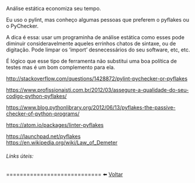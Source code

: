Análise estática economiza seu tempo.

Eu uso o pylint, mas conheço algumas pessoas que preferem o pyflakes ou o PyChecker.

A dica é essa: usar um programinha de análise estática como esses pode diminuir consideravelmente aqueles errinhos chatos de sintaxe, ou de digitação. Pode limpar os ‘import’ desnecessários do seu software, etc, etc.

É lógico que esse tipo de ferramenta não substitui uma boa política de testes mas é um bom complemento para ela.

http://stackoverflow.com/questions/1428872/pylint-pychecker-or-pyflakes

https://www.profissionaisti.com.br/2012/03/assegure-a-qualidade-do-seu-codigo-python-pyflakes/

https://www.blog.pythonlibrary.org/2012/06/13/pyflakes-the-passive-checker-of-python-programs/

https://atom.io/packages/linter-pyflakes


https://launchpad.net/pyflakes
https://en.wikipedia.org/wiki/Law_of_Demeter

###### Links úteis:

============================
:arrow_left: [Voltar](https://github.com/LucasBiason/PadroesPython/blob/master/python_eficaz/boas_praticas.md)
